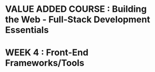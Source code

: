 # VALUE ADDED COURSE : Building the Web - Full-Stack Development Essentials
# WEEK 4 : Front-End Frameworks/Tools
